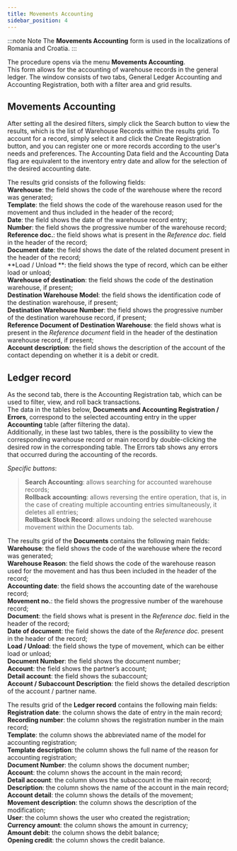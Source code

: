 ```yaml
---
title: Movements Accounting
sidebar_position: 4
---
```


:::note Note
The **Movements Accounting** form is used in the localizations of Romania and Croatia.
:::

The procedure opens via the menu **Movements Accounting**.     
This form allows for the accounting of warehouse records in the general ledger. The window consists of two tabs, General Ledger Accounting and Accounting Registration, both with a filter area and grid results.

## **Movements Accounting**

After setting all the desired filters, simply click the Search button to view the results, which is the list of Warehouse Records within the results grid. To account for a record, simply select it and click the Create Registration button, and you can register one or more records according to the user's needs and preferences. The Accounting Data field and the Accounting Data flag are equivalent to the inventory entry date and allow for the selection of the desired accounting date.

The results grid consists of the following fields:     
**Warehouse**: the field shows the code of the warehouse where the record was generated;      
**Template**: the field shows the code of the warehouse reason used for the movement and thus included in the header of the record;      
**Date**: the field shows the date of the warehouse record entry;     
**Number**: the field shows the progressive number of the warehouse record;     
**Reference doc.**: the field shows what is present in the *Reference doc.* field in the header of the record;      
**Document date**: the field shows the date of the related document present in the header of the record;      
**Load / Unload **: the field shows the type of record, which can be either load or unload;      
**Warehouse of destination**: the field shows the code of the destination warehouse, if present;      
**Destination Warehouse Model**: the field shows the identification code of the destination warehouse, if present;      
**Destination Warehouse Number**: the field shows the progressive number of the destination warehouse record, if present;      
**Reference Document of Destination Warehouse**: the field shows what is present in the *Reference document* field in the header of the destination warehouse record, if present;      
**Account description**: the field shows the description of the account of the contact depending on whether it is a debit or credit.     

## **Ledger record**

As the second tab, there is the Accounting Registration tab, which can be used to filter, view, and roll back transactions.      
The data in the tables below, **Documents and Accounting Registration / Errors**, correspond to the selected accounting entry in the upper **Accounting** table (after filtering the data).      
Additionally, in these last two tables, there is the possibility to view the corresponding warehouse record or main record by double-clicking the desired row in the corresponding table. The Errors tab shows any errors that occurred during the accounting of the records.     

*Specific buttons*:
> **Search Accounting**: allows searching for accounted warehouse records;     
> **Rollback accounting**: allows reversing the entire operation, that is, in the case of creating multiple accounting entries simultaneously, it deletes all entries;     
> **Rollback Stock Record**: allows undoing the selected warehouse movement within the Documents tab.     

The results grid of the **Documents** contains the following main fields:     
**Warehouse**: the field shows the code of the warehouse where the record was generated;     
**Warehouse Reason**: the field shows the code of the warehouse reason used for the movement and has thus been included in the header of the record;     
**Accounting date**: the field shows the accounting date of the warehouse record;     
**Movement no.**: the field shows the progressive number of the warehouse record;     
**Document**: the field shows what is present in the *Reference doc.* field in the header of the record;     
**Date of document**: the field shows the date of the *Reference doc.* present in the header of the record;     
**Load / Unload**: the field shows the type of movement, which can be either load or unload;     
**Document Number**: the field shows the document number;     
**Account**: the field shows the partner’s account;     
**Detail account**: the field shows the subaccount;     
**Account / Subaccount Description**: the field shows the detailed description of the account / partner name.     

The results grid of the **Ledger record** contains the following main fields:     
**Registration date**: the column shows the date of entry in the main record;     
**Recording number**: the column shows the registration number in the main record;     
**Template**: the column shows the abbreviated name of the model for accounting registration;     
**Template description**: the column shows the full name of the reason for accounting registration;     
**Document Number**: the column shows the document number;     
**Account**: the column shows the account in the main record;     
**Detail account**: the column shows the subaccount in the main record;     
**Description**: the column shows the name of the account in the main record;     
**Account detail**: the column shows the details of the movement;     
**Movement description**: the column shows the description of the modification;     
**User**: the column shows the user who created the registration;     
**Currency amount**: the column shows the amount in currency;     
**Amount debit**: the column shows the debit balance;     
**Opening credit**: the column shows the credit balance.